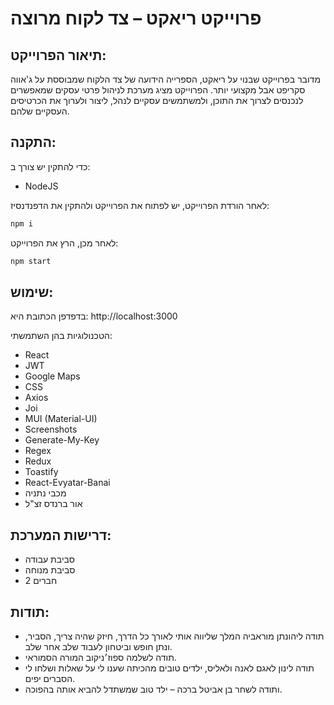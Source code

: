 # פרוייקט ריאקט – צד לקוח מרוצה

## תיאור הפרוייקט:

מדובר בפרוייקט שבנוי על ריאקט, הספרייה הידועה של צד הלקוח שמבוססת על ג'אווה סקריפט אבל מקצועי יותר. הפרוייקט מציג מערכת לניהול פרטי עסקים שמאפשרים לנכנסים לצרוך את התוכן, ולמשתמשים עסקיים לנהל, ליצור ולערוך את הכרטיסים העסקיים שלהם.

## התקנה:

כדי להתקין יש צורך ב:
- NodeJS

לאחר הורדת הפרוייקט, יש לפתוח את הפרוייקט ולהתקין את הדפנדנסיז:

```bash
npm i
```
לאחר מכן, הרץ את הפרוייקט:


```bash
npm start
```

## שימוש:
בדפדפן הכתובת היא:
http://localhost:3000

הטכנולוגיות בהן השתמשתי:
- React
- JWT
- Google Maps
- CSS
- Axios
- Joi
- MUI (Material-UI)
- Screenshots
- Generate-My-Key
- Regex
- Redux
- Toastify
- React-Evyatar-Banai
- מכבי נתניה
- אור ברנדס זצ"ל
  
## דרישות המערכת:
- סביבת עבודה
- סביבת מנוחה
- 2 חברים
  
## תודות:

- תודה ליהונתן מוראביה המלך שליווה אותי לאורך כל הדרך, חיזק שהיה צריך, הסביר, ונתן חופש וביטחון לעבוד שלב אחר שלב.
- תודה לשלמה ספוז׳ניקוב המורה הסמוראי.
- תודה לינון לאגם לאנה ולאליס, ילדים טובים מהכיתה שענו לי על שאלות ושלחו לי הסברים יפים.
- ותודה לשחר בן אביטל ברכה – ילד טוב שמשתדל להביא אותה בהפוכה.

